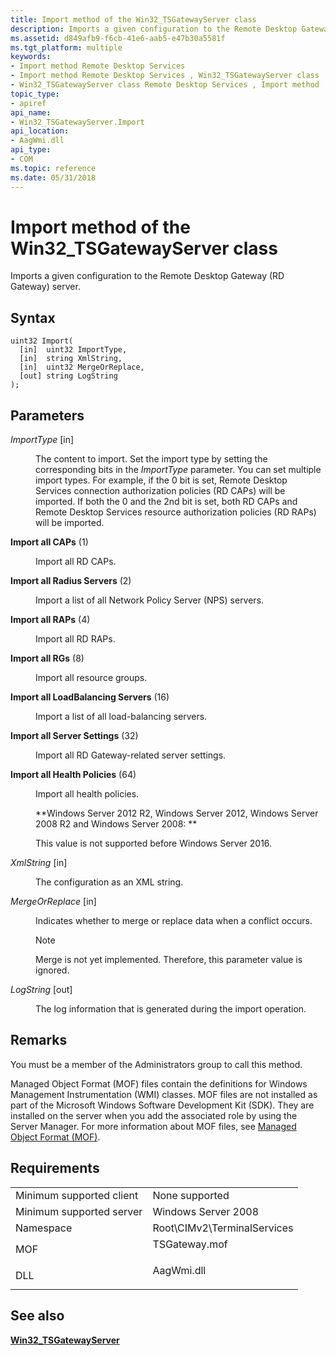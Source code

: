 ```yaml
---
title: Import method of the Win32_TSGatewayServer class
description: Imports a given configuration to the Remote Desktop Gateway (RD Gateway) server.
ms.assetid: d849afb9-f6cb-41e6-aab5-e47b30a5581f
ms.tgt_platform: multiple
keywords:
- Import method Remote Desktop Services
- Import method Remote Desktop Services , Win32_TSGatewayServer class
- Win32_TSGatewayServer class Remote Desktop Services , Import method
topic_type:
- apiref
api_name:
- Win32_TSGatewayServer.Import
api_location:
- AagWmi.dll
api_type:
- COM
ms.topic: reference
ms.date: 05/31/2018
---
```


# Import method of the Win32\_TSGatewayServer class

Imports a given configuration to the Remote Desktop Gateway (RD Gateway) server.

## Syntax


```mof
uint32 Import(
  [in]  uint32 ImportType,
  [in]  string XmlString,
  [in]  uint32 MergeOrReplace,
  [out] string LogString
);
```



## Parameters

<dl> <dt>

*ImportType* \[in\]
</dt> <dd>

The content to import. Set the import type by setting the corresponding bits in the *ImportType* parameter. You can set multiple import types. For example, if the 0 bit is set, Remote Desktop Services connection authorization policies (RD CAPs) will be imported. If both the 0 and the 2nd bit is set, both RD CAPs and Remote Desktop Services resource authorization policies (RD RAPs) will be imported.

<dt>

<span id="Import_all_CAPs"></span><span id="import_all_caps"></span><span id="IMPORT_ALL_CAPS"></span>

<span id="Import_all_CAPs"></span><span id="import_all_caps"></span><span id="IMPORT_ALL_CAPS"></span>**Import all CAPs** (1)


</dt> <dd>

Import all RD CAPs.

</dd> <dt>

<span id="Import_all_Radius_Servers"></span><span id="import_all_radius_servers"></span><span id="IMPORT_ALL_RADIUS_SERVERS"></span>

<span id="Import_all_Radius_Servers"></span><span id="import_all_radius_servers"></span><span id="IMPORT_ALL_RADIUS_SERVERS"></span>**Import all Radius Servers** (2)


</dt> <dd>

Import a list of all Network Policy Server (NPS) servers.

</dd> <dt>

<span id="Import_all_RAPs"></span><span id="import_all_raps"></span><span id="IMPORT_ALL_RAPS"></span>

<span id="Import_all_RAPs"></span><span id="import_all_raps"></span><span id="IMPORT_ALL_RAPS"></span>**Import all RAPs** (4)


</dt> <dd>

Import all RD RAPs.

</dd> <dt>

<span id="Import_all_RGs"></span><span id="import_all_rgs"></span><span id="IMPORT_ALL_RGS"></span>

<span id="Import_all_RGs"></span><span id="import_all_rgs"></span><span id="IMPORT_ALL_RGS"></span>**Import all RGs** (8)


</dt> <dd>

Import all resource groups.

</dd> <dt>

<span id="Import_all_LoadBalancing_Servers"></span><span id="import_all_loadbalancing_servers"></span><span id="IMPORT_ALL_LOADBALANCING_SERVERS"></span>

<span id="Import_all_LoadBalancing_Servers"></span><span id="import_all_loadbalancing_servers"></span><span id="IMPORT_ALL_LOADBALANCING_SERVERS"></span>**Import all LoadBalancing Servers** (16)


</dt> <dd>

Import a list of all load-balancing servers.

</dd> <dt>

<span id="Import_all_Server_Settings"></span><span id="import_all_server_settings"></span><span id="IMPORT_ALL_SERVER_SETTINGS"></span>

<span id="Import_all_Server_Settings"></span><span id="import_all_server_settings"></span><span id="IMPORT_ALL_SERVER_SETTINGS"></span>**Import all Server Settings** (32)


</dt> <dd>

Import all RD Gateway-related server settings.

</dd> <dt>

<span id="Import_all_Health_Policies"></span><span id="import_all_health_policies"></span><span id="IMPORT_ALL_HEALTH_POLICIES"></span>

<span id="Import_all_Health_Policies"></span><span id="import_all_health_policies"></span><span id="IMPORT_ALL_HEALTH_POLICIES"></span>**Import all Health Policies** (64)


</dt> <dd>

Import all health policies.

**Windows Server 2012 R2, Windows Server 2012, Windows Server 2008 R2 and Windows Server 2008:  **

This value is not supported before Windows Server 2016.

</dd> </dl> </dd> <dt>

*XmlString* \[in\]
</dt> <dd>

The configuration as an XML string.

</dd> <dt>

*MergeOrReplace* \[in\]
</dt> <dd>

Indicates whether to merge or replace data when a conflict occurs.

> [!Note]  
> Merge is not yet implemented. Therefore, this parameter value is ignored.

 

</dd> <dt>

*LogString* \[out\]
</dt> <dd>

The log information that is generated during the import operation.

</dd> </dl>

## Remarks

You must be a member of the Administrators group to call this method.

Managed Object Format (MOF) files contain the definitions for Windows Management Instrumentation (WMI) classes. MOF files are not installed as part of the Microsoft Windows Software Development Kit (SDK). They are installed on the server when you add the associated role by using the Server Manager. For more information about MOF files, see [Managed Object Format (MOF)](/windows/desktop/WmiSdk/managed-object-format--mof-).

## Requirements



|                                     |                                                                                          |
|-------------------------------------|------------------------------------------------------------------------------------------|
| Minimum supported client<br/> | None supported<br/>                                                                |
| Minimum supported server<br/> | Windows Server 2008<br/>                                                           |
| Namespace<br/>                | Root\\CIMv2\\TerminalServices<br/>                                                 |
| MOF<br/>                      | <dl> <dt>TSGateway.mof</dt> </dl> |
| DLL<br/>                      | <dl> <dt>AagWmi.dll</dt> </dl>    |



## See also

<dl> <dt>

[**Win32\_TSGatewayServer**](win32-tsgatewayserver.md)
</dt> </dl>

 


